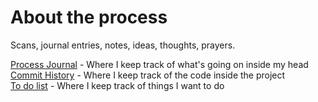 # About the process
Scans, journal entries, notes, ideas, thoughts, prayers.

[Process Journal](https://juniorvigneault.github.io/grief_project/process/journal.html) - Where I keep track of what's going on inside my head \
[Commit History](https://github.com/juniorvigneault/grief_project/commits/main) - Where I keep track of the code inside the project \
[To do list](https://juniorvigneault.github.io/grief_project/process/to_do.html) - Where I keep track of things I want to do
